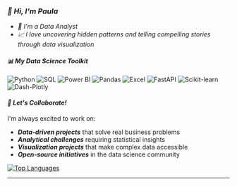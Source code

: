 ### *👋 Hi, I'm Paula*
- *💞️ I'm a Data Analyst*
- *📈 I love uncovering hidden patterns and telling compelling stories through data visualization*

#### *📊 My Data Science Toolkit*
![Python](https://img.shields.io/badge/-Python-6A0DAD?style=flat-square&logo=python&logoColor=white)
![SQL](https://img.shields.io/badge/-SQL-E6E6FA?style=flat-square&logo=mysql&logoColor=black)
![Power BI](https://img.shields.io/badge/-Power%20BI-FF1493?style=flat-square&logo=powerbi&logoColor=white)
![Pandas](https://img.shields.io/badge/-Pandas-8A2BE2?style=flat-square&logo=pandas&logoColor=white)
![Excel](https://img.shields.io/badge/-Excel-B19CD9?style=flat-square&logo=microsoftexcel&logoColor=white)
![FastAPI](https://img.shields.io/badge/-FastAPI-DC143C?style=flat-square&logo=fastapi&logoColor=white)
![Scikit-learn](https://img.shields.io/badge/-Scikit--learn-DDA0DD?style=flat-square&logo=scikit-learn&logoColor=black)
![Dash-Plotly](https://img.shields.io/badge/-Plotly-9370DB?style=flat-square&logo=plotly&logoColor=white)


#### *🤝 Let's Collaborate!*
I'm always excited to work on:
-  ***Data-driven projects*** that solve real business problems
-  ***Analytical challenges*** requiring statistical insights
-  ***Visualization projects*** that make complex data accessible
-  ***Open-source initiatives*** in the data science community


[![Top Languages](https://github-readme-stats.vercel.app/api/top-langs/?username=PaulaBesst&layout=compact&theme=radical)](https://github.com/PaulaBesst)

<!-- Alternative stats services if the above doesn't work -->
<!-- 
![GitHub Stats](https://github-readme-stats-sigma-five.vercel.app/api?username=PaulaBesst&show_icons=true&theme=radical)
![GitHub Streak](https://streak-stats.demolab.com/?user=PaulaBesst&theme=radical)
-->
---
